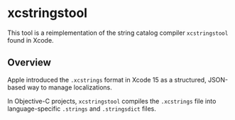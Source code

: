 # xcstringstool

This tool is a reimplementation of the string catalog compiler `xcstringstool` found in Xcode.

## Overview

Apple introduced the `.xcstrings` format in Xcode 15 as a structured, JSON-based
way to manage localizations.

In Objective-C projects, `xcstringstool` compiles the `.xcstrings` file into
language-specific `.strings` and `.stringsdict` files.
